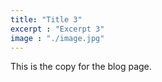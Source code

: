 ```yaml
---
title: "Title 3"
excerpt : "Excerpt 3"
image : "./image.jpg"
---
```


This is the copy for the blog page.